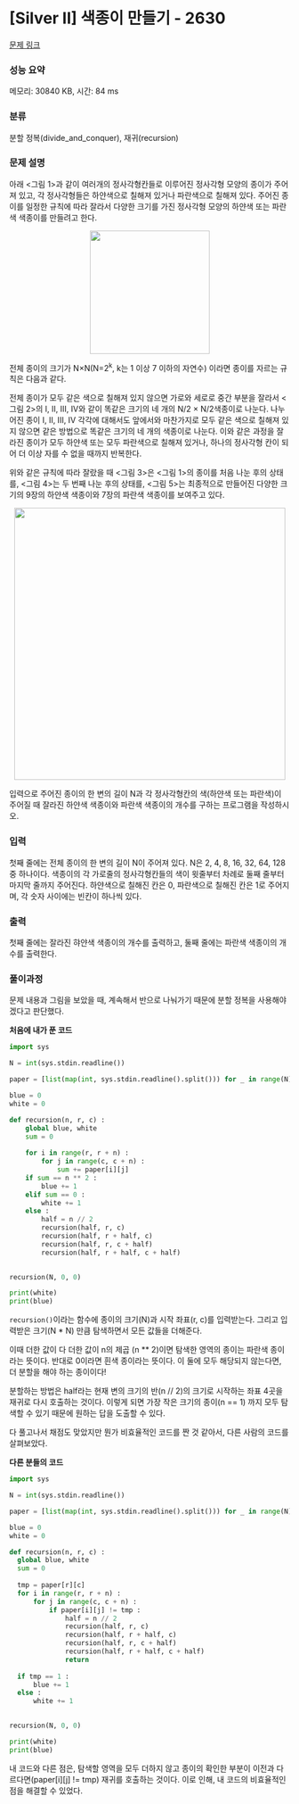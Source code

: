 # [Silver II] 색종이 만들기 - 2630 

[문제 링크](https://www.acmicpc.net/problem/2630) 

### 성능 요약

메모리: 30840 KB, 시간: 84 ms

### 분류

분할 정복(divide_and_conquer), 재귀(recursion)

### 문제 설명

<p>아래 <그림 1>과 같이 여러개의 정사각형칸들로 이루어진 정사각형 모양의 종이가 주어져 있고, 각 정사각형들은 하얀색으로 칠해져 있거나 파란색으로 칠해져 있다. 주어진 종이를 일정한 규칙에 따라 잘라서 다양한 크기를 가진 정사각형 모양의 하얀색 또는 파란색 색종이를 만들려고 한다.</p>

<p style="text-align: center;"><img alt="" src="https://www.acmicpc.net/upload/images/bwxBxc7ghGOedQfiT3p94KYj1y9aLR.png" style="height:221px; width:215px"></p>

<p>전체 종이의 크기가 N×N(N=2<sup>k</sup>, k는 1 이상 7 이하의 자연수) 이라면 종이를 자르는 규칙은 다음과 같다.</p>

<p>전체 종이가 모두 같은 색으로 칠해져 있지 않으면 가로와 세로로 중간 부분을 잘라서 <그림 2>의 I, II, III, IV와 같이 똑같은 크기의 네 개의 N/2 × N/2색종이로 나눈다. 나누어진 종이 I, II, III, IV 각각에 대해서도 앞에서와 마찬가지로 모두 같은 색으로 칠해져 있지 않으면 같은 방법으로 똑같은 크기의 네 개의 색종이로 나눈다. 이와 같은 과정을 잘라진 종이가 모두 하얀색 또는 모두 파란색으로 칠해져 있거나, 하나의 정사각형 칸이 되어 더 이상 자를 수 없을 때까지 반복한다.</p>

<p>위와 같은 규칙에 따라 잘랐을 때 <그림 3>은 <그림 1>의 종이를 처음 나눈 후의 상태를, <그림 4>는 두 번째 나눈 후의 상태를, <그림 5>는 최종적으로 만들어진 다양한 크기의 9장의 하얀색 색종이와 7장의 파란색 색종이를 보여주고 있다.</p>

<p style="text-align: center;"><img alt="" src="https://www.acmicpc.net/upload/images/VHJpKWQDv.png" style="height:488px; width:487px"></p>

<p>입력으로 주어진 종이의 한 변의 길이 N과 각 정사각형칸의 색(하얀색 또는 파란색)이 주어질 때 잘라진 하얀색 색종이와 파란색 색종이의 개수를 구하는 프로그램을 작성하시오.</p>

### 입력 

 <p>첫째 줄에는 전체 종이의 한 변의 길이 N이 주어져 있다. N은 2, 4, 8, 16, 32, 64, 128 중 하나이다. 색종이의 각 가로줄의 정사각형칸들의 색이 윗줄부터 차례로 둘째 줄부터 마지막 줄까지 주어진다. 하얀색으로 칠해진 칸은 0, 파란색으로 칠해진 칸은 1로 주어지며, 각 숫자 사이에는 빈칸이 하나씩 있다.</p>

### 출력 

 <p>첫째 줄에는 잘라진 햐얀색 색종이의 개수를 출력하고, 둘째 줄에는 파란색 색종이의 개수를 출력한다.</p>


### 풀이과정

문제 내용과 그림을 보았을 때, 계속해서 반으로 나눠가기 때문에 분할 정복을 사용해야 겠다고 판단했다.

**처음에 내가 푼 코드**
```python
import sys

N = int(sys.stdin.readline())

paper = [list(map(int, sys.stdin.readline().split())) for _ in range(N)]

blue = 0
white = 0

def recursion(n, r, c) :
    global blue, white
    sum = 0
    
    for i in range(r, r + n) :
        for j in range(c, c + n) :
            sum += paper[i][j]
    if sum == n ** 2 :
        blue += 1
    elif sum == 0 :
        white += 1
    else :
        half = n // 2
        recursion(half, r, c)
        recursion(half, r + half, c)
        recursion(half, r, c + half)
        recursion(half, r + half, c + half)
    

recursion(N, 0, 0)

print(white)
print(blue)
```
`recursion()`이라는 함수에 종이의 크기(N)과 시작 좌표(r, c)를 입력받는다. 그리고 입력받은 크기(N * N) 만큼 탐색하면서 모든 값들을 더해준다.
  
이때 더한 값이 다 더한 값이 n의 제곱 (n ** 2)이면 탐색한 영역의 종이는 파란색 종이라는 뜻이다. 반대로 0이라면 흰색 종이라는 뜻이다.
  이 둘에 모두 해당되지 않는다면, 더 분할을 해야 하는 종이이다!
  
  분할하는 방법은 half라는 현재 변의 크기의 반(n // 2)의 크기로 시작하는 좌표 4곳을 재귀로 다시 호출하는 것이다. 이렇게 되면 가장 작은 크기의 종이(n == 1) 까지 모두 탐색할 수 있기 때문에 원하는 답을 도출할 수 있다.
  
  다 풀고나서 채점도 맞았지만 뭔가 비효율적인 코드를 짠 것 같아서, 다른 사람의 코드를 살펴보았다.
  
  **다른 분들의 코드**
  ```python
  import sys

N = int(sys.stdin.readline())

paper = [list(map(int, sys.stdin.readline().split())) for _ in range(N)]

blue = 0
white = 0

def recursion(n, r, c) :
    global blue, white
    sum = 0
    
    tmp = paper[r][c]
    for i in range(r, r + n) :
        for j in range(c, c + n) :
            if paper[i][j] != tmp :
                half = n // 2
                recursion(half, r, c)
                recursion(half, r + half, c)
                recursion(half, r, c + half)
                recursion(half, r + half, c + half)
                return
            
    if tmp == 1 :
        blue += 1
    else :
        white += 1
    

recursion(N, 0, 0)

print(white)
print(blue)
  ```
  
 내 코드와 다른 점은, 탐색할 영역을 모두 더하지 않고 종이의 확인한 부분이 이전과 다르다면(paper[i][j] != tmp) 재귀를 호출하는 것이다.
  이로 인해, 내 코드의 비효율적인 점을 해결할 수 있었다.
